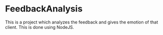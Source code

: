 # FeedbackAnalysis
This is a project which analyzes the feedback and gives the emotion of that client. This is done using NodeJS.
